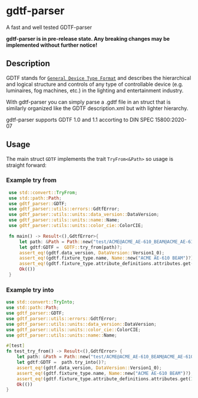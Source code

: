 # gdtf-parser

 A fast and well tested GDTF-parser

 **gdtf-parser is in pre-release state. Any breaking changes may be implemented without further notice!**

 ## Description
 GDTF stands for [`General Device Type Format`] and describes the hierarchical and logical structure and controls of any type of controllable device (e.g. luminaires, fog machines, etc.) in the lighting and entertainment industry.

 With gdtf-parser you can simply parse a .gdtf file in an struct that is similarly organized like the GDTF description.xml but with lighter hierarchy.

 gdtf-parser supports GDTF 1.0 and 1.1 accorting to DIN SPEC 15800:2020-07

 [`General Device Type Format`]: https://www.gdtf-share.com

 ## Usage
 The main struct `GDTF` implements the trait `TryFrom<&Path>` so usage is straight forward:

 ### Example try from

```rust
 use std::convert::TryFrom;
 use std::path::Path;
 use gdtf_parser::GDTF;
 use gdtf_parser::utils::errors::GdtfError;
 use gdtf_parser::utils::units::data_version::DataVersion;
 use gdtf_parser::utils::units::name::Name;
 use gdtf_parser::utils::units::color_cie::ColorCIE;

 fn main() -> Result<(),GdtfError>{
     let path: &Path = Path::new("test/ACME@ACME_AE-610_BEAM@ACME_AE-610_BEAM.gdtf");
     let gdtf:GDTF =  GDTF::try_from(path)?;
     assert_eq!(gdtf.data_version, DataVersion::Version1_0);
     assert_eq!(gdtf.fixture_type.name, Name::new("ACME AE-610 BEAM")?);
     assert_eq!(gdtf.fixture_type.attribute_definitions.attributes.get(18).unwrap().color.unwrap(), ColorCIE{x:0.3127, y:0.329, Y:100.0});
     Ok(())
 }
 ```

 ### Example try into

 ```rust
use std::convert::TryInto;
use std::path::Path;
use gdtf_parser::GDTF;
use gdtf_parser::utils::errors::GdtfError;
use gdtf_parser::utils::units::data_version::DataVersion;
use gdtf_parser::utils::units::color_cie::ColorCIE;
use gdtf_parser::utils::units::name::Name;

#[test]
fn test_try_from() -> Result<(),GdtfError> {
     let path: &Path = Path::new("test/ACME@ACME_AE-610_BEAM@ACME_AE-610_BEAM.gdtf");
     let gdtf:GDTF =  path.try_into()?;
     assert_eq!(gdtf.data_version, DataVersion::Version1_0);
     assert_eq!(gdtf.fixture_type.name, Name::new("ACME AE-610 BEAM")?);
     assert_eq!(gdtf.fixture_type.attribute_definitions.attributes.get(18).unwrap().color.unwrap(), ColorCIE{x:0.3127, y:0.329, Y:100.0});
     Ok(())
}
 ```

